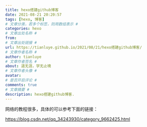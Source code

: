 ```yaml
---
title: hexo搭建github博客
date: 2021-08-21 20:20:57
tags: [hexo, 博客]
# 文章分类，若多个标签，则用数组表示 #
categories: hexo
# 文章出处名称 #
from: 
# 文章出处链接 #
url: https://tianluye.github.io/2021/08/21/hexo搭建github博客/
# 文章作者名称 #
author: tianluye
# 文章作者签名 #
about: 道无涯，学无止境
# 文章作者头像 #
avatar: 
# 是否开启评论 #
comments: true
# 文章摘要 #
description: hexo搭建github博客.
---
```


网络的教程很多，具体的可以参考下面的链接：

https://blog.csdn.net/qq_34243930/category_9662425.html

